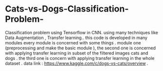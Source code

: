 # Cats-vs-Dogs-Classification-Problem-
Classification problem using Tensorflow in CNN. using many techniques like Data Augmentation , Transfer learning..
this code is developed in many modules every module is concerned with some things . module one (preprocessing and make the basic module ),
the second one is concerned with applying transfer learning in subset of the filtered images cats and dogs . 
the third one is concern with applying transfer learning in the whole dataset .
data link : https://www.kaggle.com/c/dogs-vs-cats/overview .
